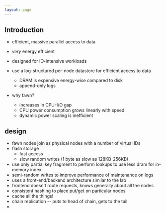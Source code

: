 ```yaml
---
layout: page
---
```


## Introduction

- efficient, massive parallel access to data
- _very_ energy efficient
- designed for IO-intensive workloads
- use a log-structured per-node datastore for efficient access to data
  - DRAM is expensive energy-wise compared to disk
  - append-only logs

- why fawn?
  - increases in CPU-I/O gap
  - CPU power consumption grows linearly with speed
  - dynamic power scaling is inefficient

## design

- fawn nodes join as physical nodes with a number of virtual IDs
- flash storage
  - fast access
  - slow random writes (1 byte as slow as 128KB-256KB)
- use only partial key fragment to perform lookups to use less dram for
  in-memory index
- semi-random writes to improve performance of maintenance on logs
- uses a front-end/backend architecture similar to the lab
 - frontend doesn't route requests, knows generally about all the nodes
 - consistent hashing to place put/get on particular nodes
- cache all the things!
- chain replication -- puts to head of chain, gets to the tail
-
